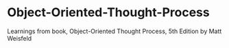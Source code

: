 # Object-Oriented-Thought-Process

Learnings from book, Object-Oriented Thought Process, 5th Edition by Matt Weisfeld

